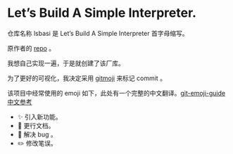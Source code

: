# Let’s Build A Simple Interpreter.

仓库名称 lsbasi 是 Let’s Build A Simple Interpreter 首字母缩写。

原作者的 [repo](https://github.com/rspivak/lsbasi/) 。

我想自己实现一遍，于是就创建了该厂库。

为了更好的可视化，我决定采用 [gitmoji](https://gitmoji.dev/) 来标记 commit 。

该项目中经常使用的 emoji 如下，此处有一个完整的中文翻译。[git-emoji-guide 中文参考](https://github.com/hooj0/git-emoji-guide)

* :sparkles: 引入新功能。
* :memo: 更行文档。
* :bug: 解决 bug 。
* :pencil2: 修改笔误。
 
